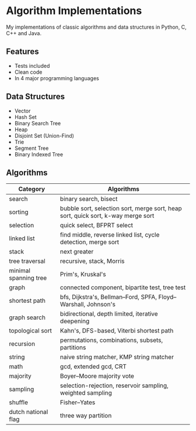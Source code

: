 # Algorithm Implementations
My implementations of classic algorithms and data structures in Python, C, C++ and Java. 

## Features
* Tests included
* Clean code
* In 4 major programming languages

## Data Structures
* Vector
* Hash Set
* Binary Search Tree
* Heap
* Disjoint Set (Union-Find)
* Trie
* Segment Tree
* Binary Indexed Tree

## Algorithms
| Category              | Algorithms                                                                       |
| ----------            | ------------                                                                     |
| search                | binary search, bisect                                                            |
| sorting               | bubble sort, selection sort, merge sort, heap sort, quick sort, k-way merge sort |
| selection             | quick select, BFPRT select                                                       |
| linked list           | find middle, reverse linked list, cycle detection, merge sort                    |
| stack                 | next greater
| tree traversal        | recursive, stack, Morris                                                         |
| minimal spanning tree | Prim's, Kruskal's                                                                |
| graph                 | connected component, bipartite test, tree test                                   |
| shortest path         | bfs, Dijkstra's, Bellman–Ford, SPFA, Floyd–Warshall, Johnson's                   |
| graph search          | bidirectional, depth limited, iterative deepening                                |
| topological sort      | Kahn's, DFS-based, Viterbi shortest path                                         |
| recursion             | permutations, combinations, subsets, partitions                                  |
| string                | naive string matcher, KMP string matcher                                         |
| math                  | gcd, extended gcd, CRT                                                           |
| majority              | Boyer–Moore majority vote                                                        |
| sampling              | selection-rejection, reservoir sampling, weighted sampling                       |
| shuffle               | Fisher–Yates                                                                     |
| dutch national flag   | three way partition                                                              |
